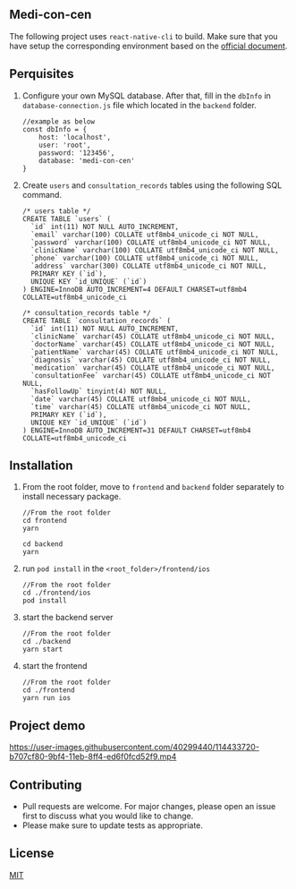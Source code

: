 ## Medi-con-cen
The following project uses ```react-native-cli``` to build. Make sure that you have setup the corresponding environment based on the [official document]('https://reactnative.dev/docs/environment-setup'). 

## Perquisites
1. Configure your own MySQL database. After that, fill in the ```dbInfo```  in ```database-connection.js```  file which located in the ```backend``` folder. 
    ```
    //example as below
    const dbInfo = {
        host: 'localhost',
        user: 'root',
        password: '123456',
        database: 'medi-con-cen'
    }
    ```
3. Create ```users``` and ```consultation_records``` tables using the following SQL command. 
    ```
    /* users table */
    CREATE TABLE `users` (
      `id` int(11) NOT NULL AUTO_INCREMENT,
      `email` varchar(100) COLLATE utf8mb4_unicode_ci NOT NULL,
      `password` varchar(100) COLLATE utf8mb4_unicode_ci NOT NULL,
      `clinicName` varchar(100) COLLATE utf8mb4_unicode_ci NOT NULL,
      `phone` varchar(100) COLLATE utf8mb4_unicode_ci NOT NULL,
      `address` varchar(300) COLLATE utf8mb4_unicode_ci NOT NULL,
      PRIMARY KEY (`id`),
      UNIQUE KEY `id_UNIQUE` (`id`)
    ) ENGINE=InnoDB AUTO_INCREMENT=4 DEFAULT CHARSET=utf8mb4 COLLATE=utf8mb4_unicode_ci
    
    /* consultation_records table */
    CREATE TABLE `consultation_records` (
      `id` int(11) NOT NULL AUTO_INCREMENT,
      `clinicName` varchar(45) COLLATE utf8mb4_unicode_ci NOT NULL,
      `doctorName` varchar(45) COLLATE utf8mb4_unicode_ci NOT NULL,
      `patientName` varchar(45) COLLATE utf8mb4_unicode_ci NOT NULL,
      `diagnosis` varchar(45) COLLATE utf8mb4_unicode_ci NOT NULL,
      `medication` varchar(45) COLLATE utf8mb4_unicode_ci NOT NULL,
      `consultationFee` varchar(45) COLLATE utf8mb4_unicode_ci NOT NULL,
      `hasFollowUp` tinyint(4) NOT NULL,
      `date` varchar(45) COLLATE utf8mb4_unicode_ci NOT NULL,
      `time` varchar(45) COLLATE utf8mb4_unicode_ci NOT NULL,
      PRIMARY KEY (`id`),
      UNIQUE KEY `id_UNIQUE` (`id`)
    ) ENGINE=InnoDB AUTO_INCREMENT=31 DEFAULT CHARSET=utf8mb4 COLLATE=utf8mb4_unicode_ci
    ```

## Installation

1. From the root folder, move to ```frontend``` and ```backend``` folder separately to install necessary package.
    ```
    //From the root folder
    cd frontend
    yarn 
    
    cd backend
    yarn
    ```

2. run ```pod install``` in the ```<root_folder>/frontend/ios``` 
    ```
    //From the root folder
    cd ./frontend/ios
    pod install
    ```

3. start the backend server
    ```
    //From the root folder
    cd ./backend
    yarn start
    ```

4. start the frontend 
    ```
    //From the root folder
    cd ./frontend
    yarn run ios
    ```

## Project demo
https://user-images.githubusercontent.com/40299440/114433720-b707cf80-9bf4-11eb-8ff4-ed6f0fcd52f9.mp4


## Contributing
- Pull requests are welcome. For major changes, please open an issue first to discuss what you would like to change.
- Please make sure to update tests as appropriate.


## License
[MIT](https://choosealicense.com/licenses/mit/)
